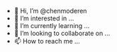 - 👋 Hi, I’m @chenmoderen
- 👀 I’m interested in ...
- 🌱 I’m currently learning ...
- 💞️ I’m looking to collaborate on ...
- 📫 How to reach me ...

<!---
chenmoderen/chenmoderen is a ✨ special ✨ repository because its `README.md` (this file) appears on your GitHub profile.
You can click the Preview link to take a look at your changes.
--->
